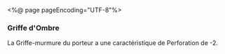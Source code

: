 <%@ page pageEncoding="UTF-8"%>
<div>
	<h3>Griffe d'Ombre</h3>
	<p>La Griffe-murmure du porteur a une caractéris­tique de Perforation de -2.</p>
</div>